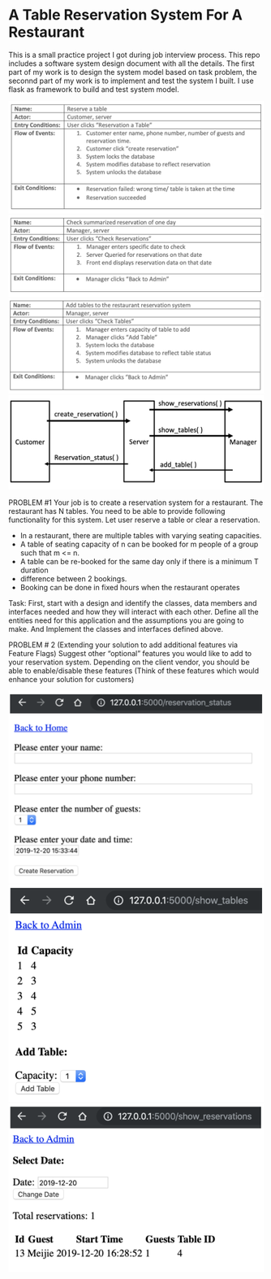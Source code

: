 # A Table Reservation System For A Restaurant

This is a small practice project I got during job interview process. This repo includes a software system design document with all the details. The first part of my work is to design the system model based on task problem, the seconnd part of my work is to implement and test the system I built. I use flask as framework to build and test system model.

![GitHub Logo](/img/user1.png)
![GitHub Logo](/img/user2.png)
![GitHub Logo](/img/user3.png)
![GitHub Logo](/img/system.png)

PROBLEM #1 Your job is to create a reservation system for a restaurant. The restaurant has N tables. You need to be able to provide following functionality for this system. Let user reserve a table or clear a reservation.
- In a restaurant, there are multiple tables with varying seating capacities.
- A table of seating capacity of n can be booked for m people of a group such that m <= n.
- A table can be re-booked for the same day only if there is a minimum T duration
- difference between 2 bookings.
- Booking can be done in fixed hours when the restaurant operates

Task: First, start with a design and identify the classes, data members and interfaces needed and how they will interact with each other. Define all the entities need for this application and the assumptions you are going to make. And Implement the classes and interfaces defined above.

PROBLEM # 2 (Extending your solution to add additional features via Feature Flags)
Suggest other “optional” features you would like to add to your reservation system. Depending on the client vendor, you should be able to enable/disable these features (Think of these features which would enhance your solution for customers)

![GitHub Logo](/img/screen1.png)
![GitHub Logo](/img/screen2.png)
![GitHub Logo](/img/screen3.png)




